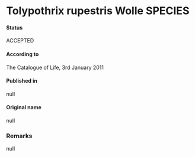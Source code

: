 # Tolypothrix rupestris Wolle SPECIES

#### Status
ACCEPTED

#### According to
The Catalogue of Life, 3rd January 2011

#### Published in
null

#### Original name
null

### Remarks
null